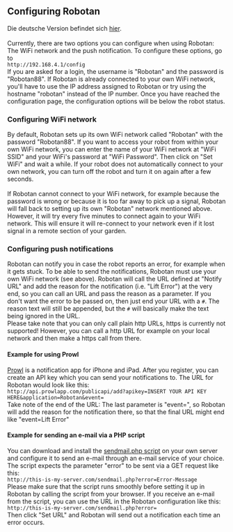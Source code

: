<H2>Configuring Robotan</H2>
Die deutsche Version befindet sich <A HREF="Configuration_de.md">hier</A>.
<BR><BR>
Currently, there are two options you can configure when using Robotan: The WiFi network and the push notification. To configure these options, go to<BR>
  <code>http://192.168.4.1/config</code>
<BR>
If you are asked for a login, the username is "Robotan" and the password is "Robotan88".  
If Robotan is already connected to your own WiFi network, you'll have to use the IP address assigned to Robotan or try using the 
hostname "robotan" instead of the IP number. Once you have reached the configuration page, the configuration options will be below the 
robot status.
<H3>Configuring WiFi network</H3>
By default, Robotan sets up its own WiFi network called "Robotan" with the password "Robotan88". If you want to access your robot from 
within your own WiFi network, you can enter the name of your WiFi network at "WiFi SSID" and your WiFi's password at "WiFi Password".  
Then click on "Set WiFi" and wait a while. If your robot does not automatically connect to your own network, you can turn off the robot and
turn it on again after a few seconds.<BR>
<BR>
If Robotan cannot connect to your WiFi network, for example because the password is wrong or because it is too far away to pick up a signal, 
Robotan will fall back to setting up its own "Robotan" network mentioned above. However, it will try every five minutes to connect again to 
your WiFi network. This will ensure it will re-connect to your network even if it lost signal in a remote section of your garden.

<H3>Configuring push notifications</H3>
Robotan can notify you in case the robot reports an error, for example when it gets stuck.  
To be able to send the notifications, Robotan must use your own WiFi network (see above). Robotan will call the URL defined at "Notify URL"
and add the reason for the notification (i.e. "Lift Error") at the very end, so you can call an URL and pass the reason as a parameter. If you don't want the error to be passed on, then just end your URL with a <code>#</code>. The reason text will still be appended, but the <code>#</code> will basically make the text being ignored in the URL.<BR>
Please take note that you can only call plain http URLs, https is currently not supported! However, you can call a http URL for example on 
your local network and then make a https call from there.
<H4>Example for using Prowl</H4>
<A HREF="http://www.prowlapp.com">Prowl</A> is a notification app for iPhone and iPad. After you register, you can create an API key which 
you can send your notifications to. The URL for Robotan would look like this:<BR>
<code>http://api.prowlapp.com/publicapi/add?apikey=INSERT YOUR API KEY HERE&application=Robotan&event=</code>
<BR>
Take note of the end of the URL: The last parameter is "event=", so Robotan will add the reason for the notification there, so that the
final URL might end like "event=Lift Error"
<H4>Example for sending an e-mail via a PHP script</H4>
You can download and install the <A HREF="scripts/sendmail.php">sendmail.php script</A> on your own server and configure it to send an
e-mail through an e-mail service of your choice. The script expects the parameter "error" to be sent via a GET request like this:<BR>
  <code>http://this-is-my-server.com/sendmail.php?error=Error-Message</code>
<BR>
Please make sure that the script runs smoothly before setting it up in Robotan by calling the script from your browser. If you receive
an e-mail from the script, you can use the URL in the Robotan configuration like this:
<BR>
  <code>http://this-is-my-server.com/sendmail.php?error=</code>
<BR>
Then click "Set URL" and Robotan will send out a notification each time an error occurs.

